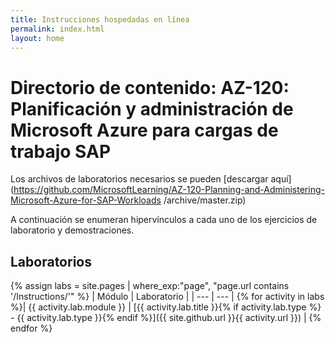```yaml
---
title: Instrucciones hospedadas en línea
permalink: index.html
layout: home
---
```


# Directorio de contenido: AZ-120: Planificación y administración de Microsoft Azure para cargas de trabajo SAP

Los archivos de laboratorios necesarios se pueden [descargar aquí](https://github.com/MicrosoftLearning/AZ-120-Planning-and-Administering-Microsoft-Azure-for-SAP-Workloads /archive/master.zip)

A continuación se enumeran hipervínculos a cada uno de los ejercicios de laboratorio y demostraciones.

## Laboratorios

{% assign labs = site.pages | where_exp:"page", "page.url contains '/Instructions/'" %}
| Módulo | Laboratorio |
| --- | --- | 
{% for activity in labs  %}| {{ activity.lab.module }} | [{{ activity.lab.title }}{% if activity.lab.type %} - {{ activity.lab.type }}{% endif %}]({{ site.github.url }}{{ activity.url }}) |
{% endfor %}
